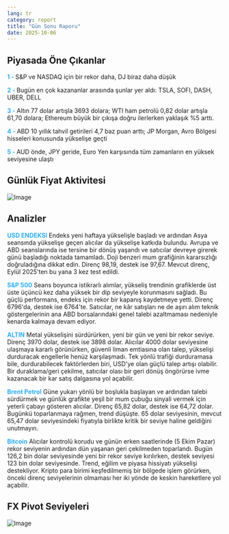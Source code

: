 ```yaml
---
lang: tr
category: report
title: "Gün Sonu Raporu"
date: 2025-10-06
---
```



<h2>Piyasada Öne Çıkanlar</h2>
<strong style="color: #2caef7;">1 - </strong> S&P ve NASDAQ için bir rekor daha, DJ biraz daha düşük

<strong style="color: #2caef7;">2 - </strong> Bugün en çok kazananlar arasında şunlar yer aldı: TSLA, SOFI, DASH, UBER, DELL

<strong style="color: #2caef7;">3 - </strong> Altın 77 dolar artışla 3693 dolara; WTI ham petrolü 0,82 dolar artışla 61,70 dolara; Ethereum büyük bir çıkışa doğru ilerlerken yaklaşık %5 arttı.


<strong style="color: #2caef7;">4 - </strong> ABD 10 yıllık tahvil getirileri 4,7 baz puan arttı; JP Morgan, Avro Bölgesi hisseleri konusunda yükselişe geçti

<strong style="color: #2caef7;">5 - </strong> AUD önde, JPY geride, Euro Yen karşısında tüm zamanların en yüksek seviyesine ulaştı



<h2>Günlük Fiyat Aktivitesi</h2>
<img src="https://markleighedu.github.io/img/Oct-2025/06-Oct-2025/price.jpg" alt="Image"/>

<h2>Analizler</h2>
<strong style="color: #2caef7;">USD ENDEKSI</strong> Endeks yeni haftaya yükselişle başladı ve ardından Asya seansında yükselişe geçen alıcılar da yükselişe katkıda bulundu. Avrupa ve ABD seanslarında ise tersine bir dönüş yaşandı ve satıcılar devreye girerek günü başladığı noktada tamamladı. Doji benzeri mum grafiğinin kararsızlığı doğruladığına dikkat edin. Direnç 98,19, destek ise 97,67. Mevcut direnç, Eylül 2025'ten bu yana 3 kez test edildi.

<strong style="color: #2caef7;">S&P 500</strong> Seans boyunca istikrarlı alımlar, yükseliş trendinin grafiklerde üst üste üçüncü kez daha yüksek bir dip seviyeyle korunmasını sağladı. Bu güçlü performans, endeks için rekor bir kapanış kaydetmeye yetti. Direnç 6796'da, destek ise 6764'te. Satıcılar, ne kâr satışları ne de aşırı alım teknik göstergelerinin ana ABD borsalarındaki genel talebi azaltmaması nedeniyle kenarda kalmaya devam ediyor.

<strong style="color: #2caef7;">ALTIN</strong> Metal yükselişini sürdürürken, yeni bir gün ve yeni bir rekor seviye. Direnç 3970 dolar, destek ise 3898 dolar. Alıcılar 4000 dolar seviyesine ulaşmaya kararlı görünürken, güvenli liman emtiasına olan talep, yükselişi durduracak engellerle henüz karşılaşmadı. Tek yönlü trafiği durduramasa bile, durdurabilecek faktörlerden biri, USD'ye olan güçlü talep artışı olabilir. Bir duraklama/geri çekilme, satıcılar olası bir geri dönüş öngörürse ivme kazanacak bir kar satış dalgasına yol açabilir.

<strong style="color: #2caef7;">Brent Petrol</strong> Güne yukarı yönlü bir boşlukla başlayan ve ardından talebi sürdürmek ve günlük grafikte yeşil bir mum çubuğu sinyali vermek için yeterli çabayı gösteren alıcılar. Direnç 65,82 dolar, destek ise 64,72 dolar. Bugünkü toparlanmaya rağmen, trend düşüşte. 65 dolar seviyesinin, mevcut 65,47 dolar seviyesindeki fiyatıyla birlikte kritik bir seviye haline geldiğini unutmayın.

<strong style="color: #2caef7;">Bitcoin</strong> Alıcılar kontrolü korudu ve günün erken saatlerinde (5 Ekim Pazar) rekor seviyenin ardından dün yaşanan geri çekilmeden toparlandı. Bugün 126,2 bin dolar seviyesinde yeni bir rekor seviye kırılırken, destek seviyesi 123 bin dolar seviyesinde. Trend, eğilim ve piyasa hissiyatı yükselişi destekliyor. Kripto para birimi keşfedilmemiş bir bölgede işlem görürken, önceki direnç seviyelerinin olmaması her iki yönde de keskin hareketlere yol açabilir.



<h2>FX Pivot Seviyeleri</h2>
<img src="https://markleighedu.github.io/img/Oct-2025/06-Oct-2025/pivot.jpg" alt="Image"/>